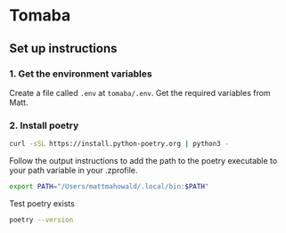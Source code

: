 # Tomaba

## Set up instructions

### 1. Get the environment variables

Create a file called `.env` at `tomaba/.env`. Get the required variables from Matt.

### 2. Install poetry

```bash
curl -sSL https://install.python-poetry.org | python3 -
```

Follow the output instructions to add the path to the poetry executable to your path
variable in your .zprofile.

```bash
export PATH="/Users/mattmahowald/.local/bin:$PATH"
```

Test poetry exists

```bash
poetry --version
```

